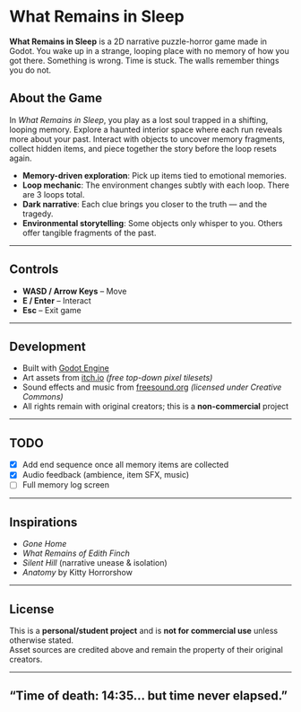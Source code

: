 # What Remains in Sleep

**What Remains in Sleep** is a 2D narrative puzzle-horror game made in Godot. You wake up in a strange, looping place with no memory of how you got there. Something is wrong. Time is stuck. The walls remember things you do not.

## About the Game

In *What Remains in Sleep*, you play as a lost soul trapped in a shifting, looping memory. Explore a haunted interior space where each run reveals more about your past. Interact with objects to uncover memory fragments, collect hidden items, and piece together the story before the loop resets again.

- **Memory-driven exploration**: Pick up items tied to emotional memories.
- **Loop mechanic**: The environment changes subtly with each loop. There are 3 loops total.
- **Dark narrative**: Each clue brings you closer to the truth — and the tragedy.
- **Environmental storytelling**: Some objects only whisper to you. Others offer tangible fragments of the past.

---

## Controls

- **WASD / Arrow Keys** – Move
- **E / Enter** – Interact
- **Esc** – Exit game

---

## Development

- Built with [Godot Engine](https://godotengine.org/)  
- Art assets from [itch.io](https://itch.io) *(free top-down pixel tilesets)*  
- Sound effects and music from [freesound.org](https://freesound.org) *(licensed under Creative Commons)*  
- All rights remain with original creators; this is a **non-commercial** project
---

## TODO

- [x] Add end sequence once all memory items are collected
- [x] Audio feedback (ambience, item SFX, music)
- [ ] Full memory log screen

---

## Inspirations

- *Gone Home*
- *What Remains of Edith Finch*
- *Silent Hill* (narrative unease & isolation)
- *Anatomy* by Kitty Horrorshow

---

## License

This is a **personal/student project** and is **not for commercial use** unless otherwise stated.  
Asset sources are credited above and remain the property of their original creators.

---

## “Time of death: 14:35... but time never elapsed.”


